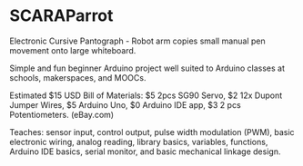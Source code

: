 # SCARAParrot
Electronic Cursive Pantograph - Robot arm copies small manual pen movement onto large whiteboard.

Simple and fun beginner Arduino project well suited to Arduino classes at schools, makerspaces, and MOOCs.

Estimated $15 USD Bill of Materials: $5 2pcs SG90 Servo, $2 12x Dupont Jumper Wires, $5 Arduino Uno, $0 Arduino IDE app, $3 2 pcs Potentiometers. (eBay.com)

Teaches: sensor input, control output, pulse width modulation (PWM), basic electronic wiring, analog reading, library basics, variables, functions, Arduino IDE basics, serial monitor, and basic mechanical linkage design.
